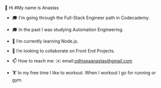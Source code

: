    👋 Hi
   #My name is Anastas
- 🎓 I'm going through the Full-Stack Engineer path in Codecademy.
- 🎓 In the past I was studying Automation Engineering. 



- 🌱 I’m currently learning Node.js.

- 👯 I’m looking to collaborate on Front End Projects.
- 📫 How to reach me: 
      ✉️ email:odhiseaanastas@gmail.com
      
- 🏋️ In my free time I like to workout.
      When I workout I go for running or gym.

